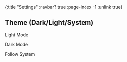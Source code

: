 {:title "Settings"
 :navbar? true
 :page-index -1
 :unlink true}

## Theme (Dark/Light/System)

<a class="button" data-type="theme-button" data-theme="light">Light Mode</a>

<a class="button" data-type="theme-button" data-theme="dark">Dark Mode</a>

<a class="button" data-type="theme-button" data-theme="system">Follow System</a>